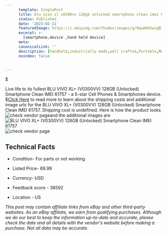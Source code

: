 ```yaml
---
      template: SinglePost
      title: blu vivo xl v0300vv 128gb unlocked smartphone clean imei 61757
      status: Published
      date: '2023-02-11'
      featuredImage: https://i.ebayimg.com/thumbs/images/g/0qwAAOSwsgBjYn5S/s-l225.jpg
      excerpt: >-
        [smartphone,device ,hand held device]
      meta:
      canonicalLink: ''
      description: [handheld,industrially made,well crafted,Portable,Mobile,Compact,Convenient,Lightweight,Maneuverable,Man-portable,Miniature,Carriable,Hand-held,Light,Holdable,Transportable,Mobile device,Pocket-sized,On-the-go,Wireless,Cordless,Compact size,Convenient size, smartphone,device ,hand held device]
      noindex: false
      
        
---
```

$

Live life to its fullest BLU VIVO XL+ (V0300VV) 128GB (Unlocked) Smartphone Clean IMEI 61757 - a 5-star Cell Phones & Smartphones device.
$[Click Here](https://www.ebay.com/itm/134311212335?hash=item1f4592752f%3Ag%3A0qwAAOSwsgBjYn5S&mkevt=1&mkcid=1&mkrid=711-53200-19255-0&campid=%253CePNCampaignId%253E&customid=%253CreferenceId%253E&toolid=10049) to read more to learn about the shipping costs and additional image urls for the BLU VIVO XL+ (V0300VV) 128GB (Unlocked) Smartphone Clean IMEI 61757. Shipping cost is undefined. Here is how the product looks ![check vendor page](https://i.ebayimg.com/thumbs/images/g/0qwAAOSwsgBjYn5S/s-l225.jpg)and the additional images are![BLU VIVO XL+ (V0300VV) 128GB (Unlocked) Smartphone Clean IMEI 61757](https://i.ebayimg.com/images/g/0qwAAOSwsgBjYn5S/s-l1600.jpg)![check vendor page](https://origin-galleryplus.ebayimg.com/ws/web/134311212335_2_0_1/225x225.jpg,https://origin-galleryplus.ebayimg.com/ws/web/134311212335_3_0_1/225x225.jpg,https://origin-galleryplus.ebayimg.com/ws/web/134311212335_4_0_1/225x225.jpg,https://origin-galleryplus.ebayimg.com/ws/web/134311212335_5_0_1/225x225.jpg,https://origin-galleryplus.ebayimg.com/ws/web/134311212335_6_0_1/225x225.jpg,https://origin-galleryplus.ebayimg.com/ws/web/134311212335_7_0_1/225x225.jpg)



 ## Technical Facts 



     
      

 - Condition- For parts or not working 


      

 - Listed Price- 69.99 


      

 - Currency- USD 


      

 - Feedback score - 38592 


      

 - Location - US 


      
      

 *_This post may contain affiliate links from eBay and other third-party websites. As an eBay affiliate, we earn from qualifying purchases. Although we do our best to keep the information up-to-date and accurate, please check the date and all details with the vendor's website before making a purchase. Not all data may be accurate._*






